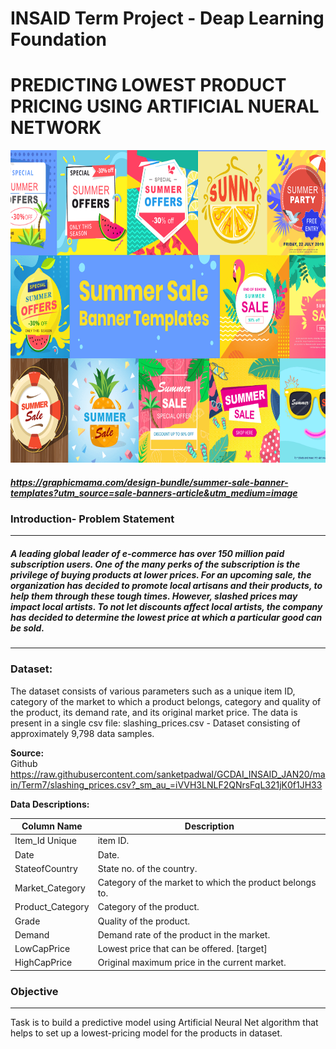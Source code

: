# INSAID Term Project - Deap Learning Foundation
# **PREDICTING LOWEST PRODUCT PRICING USING ARTIFICIAL NUERAL NETWORK**
<img src="https://github.com/sanketpadwal/GCDAI_INSAID_JAN20/blob/main/Term7/60184848bf83e-Summer%20Sale%20Banner%20Templates.png?raw=true" width="1000" height="500" />

##### https://graphicmama.com/design-bundle/summer-sale-banner-templates?utm_source=sale-banners-article&utm_medium=image



### **Introduction- Problem Statement**
---
##### A leading global leader of e-commerce has over 150 million paid subscription users. One of the many perks of the subscription is the privilege of buying products at lower prices. For an upcoming sale, the organization has decided to promote local artisans and their products, to help them through these tough times. However, slashed prices may impact local artists. To not let discounts affect local artists, the company has decided to determine the lowest price at which a particular good can be sold.
---

### **Dataset:**
The dataset consists of various parameters such as a unique item ID, category of the market to which a product belongs, category and quality of the product, its demand rate, and its original market price. The data is present in a single csv file: slashing_prices.csv - Dataset consisting of approximately 9,798 data samples.

**Source:**<br> 
Github <br> https://raw.githubusercontent.com/sanketpadwal/GCDAI_INSAID_JAN20/main/Term7/slashing_prices.csv?_sm_au_=iVVH3LNLF2QNrsFqL321jK0f1JH33


**Data Descriptions:** 

| Column Name           | Description |
|-----------------------|-------------|
| Item_Id Unique        | item ID. |
| Date                  | Date.
| StateofCountry        | State no. of the country.
| Market_Category       | Category of the market to which the product belongs to. |
| Product_Category      | Category of the product.
| Grade                 | Quality of the product.
| Demand                |Demand rate of the product in the market.
|LowCapPrice            |Lowest price that can be offered. [target]
| HighCapPrice          |Original maximum price in the current market.


### **Objective**
---
Task is to build a predictive model using Artificial Neural Net algorithm that helps to set up a lowest-pricing model for the products in dataset.
